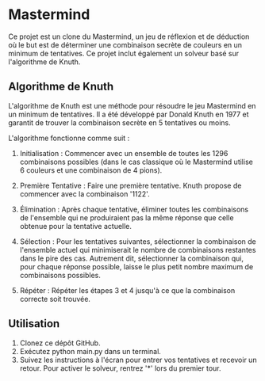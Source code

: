 # Mastermind
Ce projet est un clone du Mastermind, un jeu de réflexion et de déduction où le but est de déterminer une combinaison secrète de couleurs en un minimum de tentatives. Ce projet inclut également un solveur basé sur l'algorithme de Knuth.

## Algorithme de Knuth
L'algorithme de Knuth est une méthode pour résoudre le jeu Mastermind en un minimum de tentatives. Il a été développé par Donald Knuth en 1977 et garantit de trouver la combinaison secrète en 5 tentatives ou moins.

L'algorithme fonctionne comme suit :

1. Initialisation : Commencer avec un ensemble de toutes les 1296 combinaisons possibles (dans le cas classique où le Mastermind utilise 6 couleurs et une combinaison de 4 pions).

1. Première Tentative : Faire une première tentative. Knuth propose de commencer avec la combinaison '1122'.

1. Élimination : Après chaque tentative, éliminer toutes les combinaisons de l'ensemble qui ne produiraient pas la même réponse que celle obtenue pour la tentative actuelle.

1. Sélection : Pour les tentatives suivantes, sélectionner la combinaison de l'ensemble actuel qui minimiserait le nombre de combinaisons restantes dans le pire des cas. Autrement dit, sélectionner la combinaison qui, pour chaque réponse possible, laisse le plus petit nombre maximum de combinaisons possibles.

1. Répéter : Répéter les étapes 3 et 4 jusqu'à ce que la combinaison correcte soit trouvée.

## Utilisation

1. Clonez ce dépôt GitHub.
1. Exécutez python main.py dans un terminal.
1. Suivez les instructions à l'écran pour entrer vos tentatives et recevoir un retour. Pour activer le solveur, rentrez '*' lors du premier tour.